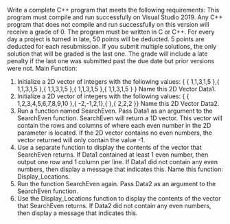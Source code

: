 Write a complete C++ program that meets the following requirements:
This program must compile and run successfully on Visual Studio 2019.  Any C++ program that does not compile and run successfully on this version will receive a grade of 0. The program must be written in C or C++. For every day a project is turned in late, 50 points will be deducted. 5 points are deducted for each resubmission. If you submit multiple solutions, the only solution that will be graded is the last one. The grade will include a late penalty if the last one was submitted past the due date but prior versions were not.
Main Function:
1)	Initialize a 2D vector of integers with the following values:
{ { 1,1,3,1,5 },{ 1,1,3,1,5 },{ 1,1,3,1,5 },{ 1,1,3,1,5 },{ 1,1,3,1,5 } }
Name this 2D Vector Data1.
2)	Initialize a 2D vector of integers with the following values:
{ { 1,2,3,4,5,6,7,8,9,10 },{ -2,-1,2,1},{  },{ 2,2,2 }}
Name this 2D Vector Data2.
3)	Run a function named SearchEven. Pass Data1 as an argument to the SearchEven function.  SearchEven will return a 1D vector.  This vector will contain the rows and columns of where each even number in the 2D parameter is located.  If the 2D vector contains no even numbers, the vector returned will only contain the value -1.
4)	Use a separate function to display the contents of the vector that SearchEven returns.  If Data1 contained at least 1 even number, then output one row and 1 column per line.  If Data1 did not contain any even numbers, then display a message that indicates this.  Name this function: Display_Locations.
5)	Run the function SearchEven again. Pass Data2 as an argument to the SearchEven function.
6)	Use the Display_Locations function to display the contents of the vector that SearchEven returns.  If Data2 did not contain any even numbers, then display a message that indicates this.

